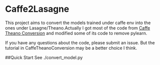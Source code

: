 # Caffe2Lasagne

This project aims to convert the models trained under caffe env into the ones under Lasagne/Theano.Actually I got most of the code from [Caffe Theano Conversion](https://github.com/an-kumar/caffe-theano-conversion) and modified some of its code to remove pylearn.

If you have any questions about the code, please submit an issue. But the tutorial in CaffeTheanoConversion may be a better choice I think.

##Quick Start
See ./convert_model.py